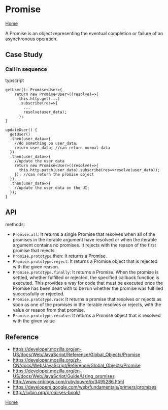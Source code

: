 # Promise
[Home](README.md)

A Promise is an object representing the eventual completion or failure of an asynchronous operation.

## Case Study
### Call in sequence
typscript
```
getUser(): Promise<User>{
    return new Promise<User>((resolve)=>{
      this.http.get(...)
      .subscribe(res=>{
        ...
        resolve(user_data);
      };
}

updateUser() {
  getUser()
  .then(user_data=>{
    //do something on user_data;
    return user_data; //can return normal data
  })
  .then(user_data=>{
    //update the user_data
    return new Promise<User>((resolve)=>{
      this.http.patch(user_data).subscribe(res=>resolve(user_data));
    }); //can return the promise object
  })
  .then(user_data=>{
    //update the user data on the UI;
  });
}
```
## API
methods:
- `Promise.all`: It returns a single Promise that resolves when all of the promises in the iterable argument have resolved or when the iterable argument contains no promises. It rejects with the reason of the first promise that rejects.
- `Promise.prototype`.then: It returns a Promise.
- `Promise.prototype.reject`: It returns a Promise object that is rejected with the given reason.
- `Promise.prototype.finally`: It returns a Promise. When the promise is settled, whether fulfilled or rejected, the specified callback function is executed. This provides a way for code that must be executed once the Promise has been dealt with to be run whether the promise was fulfilled successfully or rejected.
- `Promise.prototype.race`: It returns a promise that resolves or rejects as soon as one of the promises in the iterable resolves or rejects, with the value or reason from that promise.
- `Promise.prototype.resolve`: It returns a Promise object that is resolved with the given value


## Reference
- https://developer.mozilla.org/en-US/docs/Web/JavaScript/Reference/Global_Objects/Promise
- https://developer.mozilla.org/zh-CN/docs/Web/JavaScript/Reference/Global_Objects/Promise
- https://developer.mozilla.org/en-US/docs/Web/JavaScript/Guide/Using_promises
- http://www.cnblogs.com/rubylouvre/p/3495286.html
- https://developers.google.com/web/fundamentals/primers/promises
- http://liubin.org/promises-book/

[Home](README.md)
